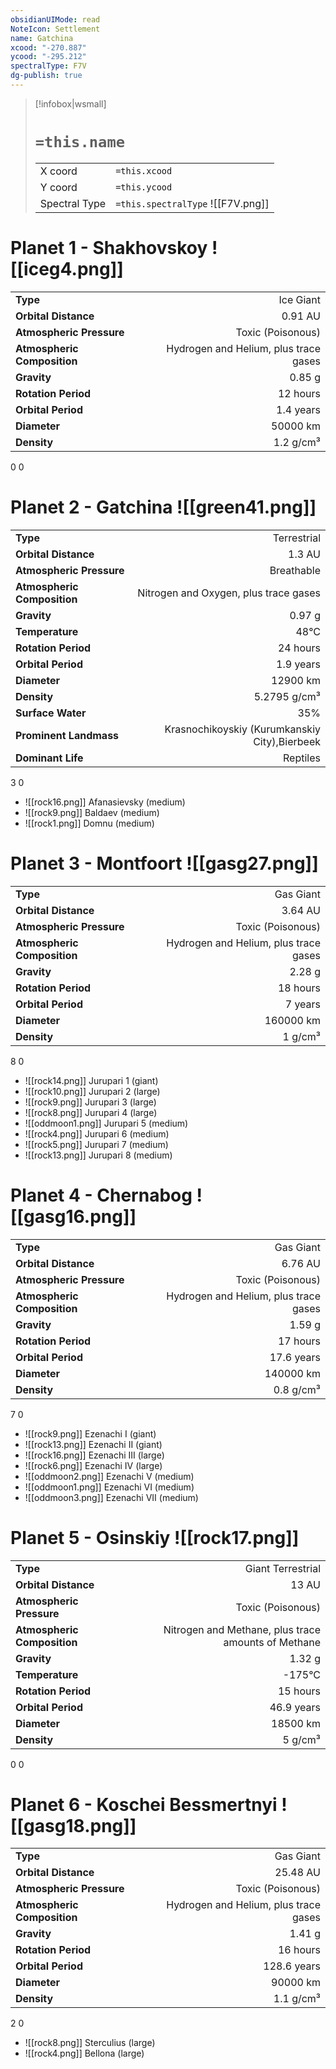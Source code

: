 ```yaml
---
obsidianUIMode: read
NoteIcon: Settlement
name: Gatchina
xcood: "-270.887"
ycood: "-295.212"
spectralType: F7V
dg-publish: true
---
```

> [!infobox|wsmall]
> # `=this.name`
> | | |
> | - | - |
> | X coord | `=this.xcood` |
> | Y coord| `=this.ycood` |
> | Spectral Type | `=this.spectralType` ![[F7V.png]] |

# Planet 1 - Shakhovskoy ![[iceg4.png]]
|                             |                           |
| --------------------------- | -------------------------:|
| **Type**                    |             Ice Giant |
| **Orbital Distance**        |   0.91 AU |
| **Atmospheric Pressure**    |       Toxic (Poisonous) |
| **Atmospheric Composition** |      Hydrogen and Helium, plus trace gases |
| **Gravity**                 |        0.85 g |
| **Rotation Period**         |  12 hours |
| **Orbital Period** | 1.4 years |
| **Diameter**                |      50000 km | 
| **Density**                 |    1.2 g/cm³ |



0
0



# Planet 2 - Gatchina ![[green41.png]]
|                             |                           |
| --------------------------- | -------------------------:|
| **Type**                    |             Terrestrial |
| **Orbital Distance**        |   1.3 AU |
| **Atmospheric Pressure**    |       Breathable |
| **Atmospheric Composition** |      Nitrogen and Oxygen, plus trace gases |
| **Gravity**                 |        0.97 g |
| **Temperature**             |    48°C |
| **Rotation Period**         |  24 hours |
| **Orbital Period** | 1.9 years |
| **Diameter**                |      12900 km | 
| **Density**                 |    5.2795 g/cm³ |
| **Surface Water**           |           35% | 
| **Prominent Landmass**      |         Krasnochikoyskiy (Kurumkanskiy City),Bierbeek | 
| **Dominant Life**           |         Reptiles |



3
0

- ![[rock16.png]] Afanasievsky (medium)
- ![[rock9.png]] Baldaev (medium)
- ![[rock1.png]] Domnu (medium)


# Planet 3 - Montfoort ![[gasg27.png]]
|                             |                           |
| --------------------------- | -------------------------:|
| **Type**                    |             Gas Giant |
| **Orbital Distance**        |   3.64 AU |
| **Atmospheric Pressure**    |       Toxic (Poisonous) |
| **Atmospheric Composition** |      Hydrogen and Helium, plus trace gases |
| **Gravity**                 |        2.28 g |
| **Rotation Period**         |  18 hours |
| **Orbital Period** | 7 years |
| **Diameter**                |      160000 km | 
| **Density**                 |    1 g/cm³ |



8
0

- ![[rock14.png]] Jurupari 1 (giant)
- ![[rock10.png]] Jurupari 2 (large)
- ![[rock9.png]] Jurupari 3 (large)
- ![[rock8.png]] Jurupari 4 (large)
- ![[oddmoon1.png]] Jurupari 5 (medium)
- ![[rock4.png]] Jurupari 6 (medium)
- ![[rock5.png]] Jurupari 7 (medium)
- ![[rock13.png]] Jurupari 8 (medium)


# Planet 4 - Chernabog ![[gasg16.png]]
|                             |                           |
| --------------------------- | -------------------------:|
| **Type**                    |             Gas Giant |
| **Orbital Distance**        |   6.76 AU |
| **Atmospheric Pressure**    |       Toxic (Poisonous) |
| **Atmospheric Composition** |      Hydrogen and Helium, plus trace gases |
| **Gravity**                 |        1.59 g |
| **Rotation Period**         |  17 hours |
| **Orbital Period** | 17.6 years |
| **Diameter**                |      140000 km | 
| **Density**                 |    0.8 g/cm³ |



7
0

- ![[rock9.png]] Ezenachi I (giant)
- ![[rock13.png]] Ezenachi II (giant)
- ![[rock16.png]] Ezenachi III (large)
- ![[rock6.png]] Ezenachi IV (large)
- ![[oddmoon2.png]] Ezenachi V (medium)
- ![[oddmoon1.png]] Ezenachi VI (medium)
- ![[oddmoon3.png]] Ezenachi VII (medium)


# Planet 5 - Osinskiy ![[rock17.png]]
|                             |                           |
| --------------------------- | -------------------------:|
| **Type**                    |             Giant Terrestrial |
| **Orbital Distance**        |   13 AU |
| **Atmospheric Pressure**    |       Toxic (Poisonous) |
| **Atmospheric Composition** |      Nitrogen and Methane, plus trace amounts of Methane |
| **Gravity**                 |        1.32 g |
| **Temperature**             |    -175°C |
| **Rotation Period**         |  15 hours |
| **Orbital Period** | 46.9 years |
| **Diameter**                |      18500 km | 
| **Density**                 |    5 g/cm³ |



0
0



# Planet 6 - Koschei Bessmertnyi ![[gasg18.png]]
|                             |                           |
| --------------------------- | -------------------------:|
| **Type**                    |             Gas Giant |
| **Orbital Distance**        |   25.48 AU |
| **Atmospheric Pressure**    |       Toxic (Poisonous) |
| **Atmospheric Composition** |      Hydrogen and Helium, plus trace gases |
| **Gravity**                 |        1.41 g |
| **Rotation Period**         |  16 hours |
| **Orbital Period** | 128.6 years |
| **Diameter**                |      90000 km | 
| **Density**                 |    1.1 g/cm³ |



2
0

- ![[rock8.png]] Sterculius (large)
- ![[rock4.png]] Bellona (large)


